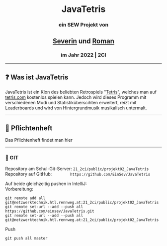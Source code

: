 <!-- README file mainly for GitHub -->
# <center> JavaTetris </center>
### <center> ein SEW Projekt von </center>
## <center> [Severin](https://github.com/einsev) und [Roman](https://github.com/Ixpiria)
### <center> im Jahr 2022 | 2CI</center> 
___
## ❓ Was ist JavaTetris ##
JavaTetris ist ein Klon des beliebten Retrospiels "[Tetris](https://de.wikipedia.org/wiki/Tetris)",
welches man auf [tetris.com](https://tetris.com) kostenlos spielen kann. Jedoch wird dieses Programm mit verschiedenen
Modi und Statistiküberscihten erweitert, reizt mit Leaderboards und wird von Hintergrundmusik musikalisch untermalt.
___
## 📔 Pflichtenheft
Das Pflichtenheft findet man hier
___
### 📄 GIT
Repository am Schul-Git-Server: `21_2ci/public/projekt02_JavaTetris` <br>
Repository auf GitHub: &nbsp; &nbsp; &nbsp; &nbsp; &nbsp; &nbsp; &nbsp; `https://github.com/EinSev/JavaTetris`

Auf beide gleichzeitig pushen in IntelliJ: <br>
Vorbereitung:
```
git remote add all git@netzwerktechnik.htl.rennweg.at:21_2ci/public/projekt02_JavaTetris
git remote set-url --add --push all https://github.com/einsev/JavaTetris.git
git remote set-url --add --push all git@netzwerktechnik.htl.rennweg.at:21_2ci/public/projekt02_JavaTetris
```

Push
```
git push all master
```
